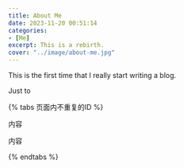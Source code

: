 ```yaml
---
title: About Me
date: 2023-11-20 00:51:14
categories:
- [Me]
excerpt: This is a rebirth.
cover: "../image/about-me.jpg"
---
```

This is the first time that I really start writing a blog. 

Just to 


{% tabs 页面内不重复的ID %}

<!-- tab 栏目1名称 -->

内容

<!-- endtab -->

<!-- tab 栏目2名称 -->

内容

<!-- endtab -->

{% endtabs %}
